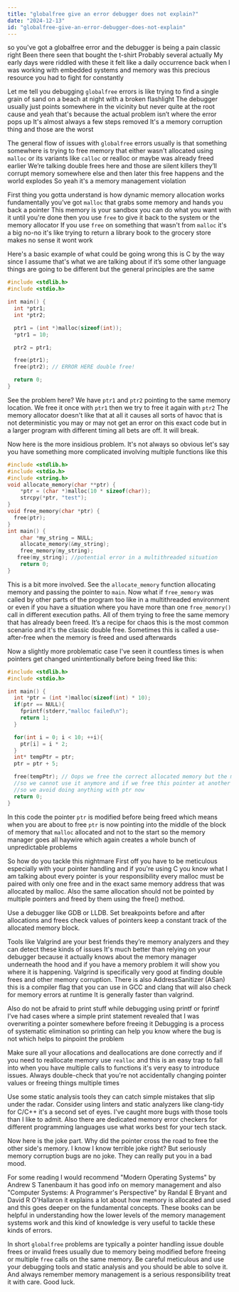 ```yaml
---
title: "globalfree give an error debugger does not explain?"
date: "2024-12-13"
id: "globalfree-give-an-error-debugger-does-not-explain"
---
```


 so you've got a globalfree error and the debugger is being a pain classic right Been there seen that bought the t-shirt Probably several actually My early days were riddled with these it felt like a daily occurrence back when I was working with embedded systems and memory was this precious resource you had to fight for constantly

Let me tell you debugging `globalfree` errors is like trying to find a single grain of sand on a beach at night with a broken flashlight The debugger usually just points somewhere in the vicinity but never quite at the root cause and yeah that's because the actual problem isn’t where the error pops up It's almost always a few steps removed It's a memory corruption thing and those are the worst

The general flow of issues with `globalfree` errors usually is that something somewhere is trying to free memory that either wasn't allocated using `malloc` or its variants like `calloc` or realloc or maybe was already freed earlier We’re talking double frees here and those are silent killers they’ll corrupt memory somewhere else and then later this free happens and the world explodes So yeah it's a memory management violation

First thing you gotta understand is how dynamic memory allocation works fundamentally you’ve got `malloc` that grabs some memory and hands you back a pointer This memory is your sandbox you can do what you want with it until you're done then you use `free` to give it back to the system or the memory allocator If you use `free` on something that wasn't from `malloc` it's a big no-no it's like trying to return a library book to the grocery store makes no sense it wont work

Here's a basic example of what could be going wrong this is C by the way since I assume that's what we are talking about if it’s some other language things are going to be different but the general principles are the same

```c
#include <stdlib.h>
#include <stdio.h>

int main() {
  int *ptr1;
  int *ptr2;

  ptr1 = (int *)malloc(sizeof(int));
  *ptr1 = 10;

  ptr2 = ptr1;

  free(ptr1);
  free(ptr2); // ERROR HERE double free!

  return 0;
}
```
See the problem here? We have `ptr1` and `ptr2` pointing to the same memory location. We free it once with `ptr1` then we try to free it again with `ptr2` The memory allocator doesn't like that at all it causes all sorts of havoc that is not deterministic you may or may not get an error on this exact code but in a larger program with different timing all bets are off. It will break.

Now here is the more insidious problem. It's not always so obvious let's say you have something more complicated involving multiple functions like this

```c
#include <stdlib.h>
#include <stdio.h>
#include <string.h>
void allocate_memory(char **ptr) {
    *ptr = (char *)malloc(10 * sizeof(char));
    strcpy(*ptr, "test");
}
void free_memory(char *ptr) {
  free(ptr);
}
int main() {
    char *my_string = NULL;
    allocate_memory(&my_string);
    free_memory(my_string);
   free(my_string); //potential error in a multithreaded situation
    return 0;
}
```
This is a bit more involved. See the `allocate_memory` function allocating memory and passing the pointer to `main`. Now what if `free_memory` was called by other parts of the program too like in a multithreaded environment or even if you have a situation where you have more than one `free_memory()` call in different execution paths. All of them trying to free the same memory that has already been freed. It’s a recipe for chaos this is the most common scenario and it's the classic double free. Sometimes this is called a use-after-free when the memory is freed and used afterwards

Now a slightly more problematic case I've seen it countless times is when pointers get changed unintentionally before being freed like this:

```c
#include <stdlib.h>
#include <stdio.h>

int main() {
  int *ptr = (int *)malloc(sizeof(int) * 10);
  if(ptr == NULL){
    fprintf(stderr,"malloc failed\n");
    return 1;
  }

  for(int i = 0; i < 10; ++i){
    ptr[i] = i * 2;
  }
  int* tempPtr = ptr;
  ptr = ptr + 5;

  free(tempPtr); // Oops we free the correct allocated memory but the main pointer no longer points to the right thing
  //so we cannot use it anymore and if we free this pointer at another place in the code we will get an error
  //so we avoid doing anything with ptr now
  return 0;
}
```

In this code the pointer `ptr` is modified before being freed which means when you are about to free `ptr` is now pointing into the middle of the block of memory that `malloc` allocated and not to the start so the memory manager goes all haywire which again creates a whole bunch of unpredictable problems

So how do you tackle this nightmare First off you have to be meticulous especially with your pointer handling and if you're using C you know what I am talking about every pointer is your responsibility every malloc must be paired with only one free and in the exact same memory address that was allocated by malloc. Also the same allocation should not be pointed by multiple pointers and freed by them using the free() method.

Use a debugger like GDB or LLDB. Set breakpoints before and after allocations and frees check values of pointers keep a constant track of the allocated memory block.

Tools like Valgrind are your best friends they’re memory analyzers and they can detect these kinds of issues It's much better than relying on your debugger because it actually knows about the memory manager underneath the hood and if you have a memory problem it will show you where it is happening. Valgrind is specifically very good at finding double frees and other memory corruption. There is also AddressSanitizer (ASan) this is a compiler flag that you can use in GCC and clang that will also check for memory errors at runtime It is generally faster than valgrind.

Also do not be afraid to print stuff while debugging using printf or fprintf I’ve had cases where a simple print statement revealed that I was overwriting a pointer somewhere before freeing it Debugging is a process of systematic elimination so printing can help you know where the bug is not which helps to pinpoint the problem

Make sure all your allocations and deallocations are done correctly and if you need to reallocate memory use `realloc` and this is an easy trap to fall into when you have multiple calls to functions it's very easy to introduce issues. Always double-check that you're not accidentally changing pointer values or freeing things multiple times

Use some static analysis tools they can catch simple mistakes that slip under the radar. Consider using linters and static analyzers like clang-tidy for C/C++ it's a second set of eyes. I've caught more bugs with those tools than I like to admit. Also there are dedicated memory error checkers for different programming languages use what works best for your tech stack.

Now here is the joke part. Why did the pointer cross the road to free the other side's memory. I know I know terrible joke right? But seriously memory corruption bugs are no joke. They can really put you in a bad mood.

For some reading I would recommend "Modern Operating Systems" by Andrew S Tanenbaum it has good info on memory management and also "Computer Systems: A Programmer's Perspective" by Randal E Bryant and David R O'Hallaron it explains a lot about how memory is allocated and used and this goes deeper on the fundamental concepts. These books can be helpful in understanding how the lower levels of the memory management systems work and this kind of knowledge is very useful to tackle these kinds of errors.

In short `globalfree` problems are typically a pointer handling issue double frees or invalid frees usually due to memory being modified before freeing or multiple `free` calls on the same memory. Be careful meticulous and use your debugging tools and static analysis and you should be able to solve it. And always remember memory management is a serious responsibility treat it with care. Good luck.
